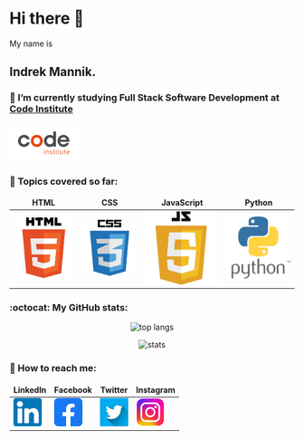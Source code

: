 <style>
td, th {
   border: none!important;
}

</style>
# Hi there 👋

 My name is <H2>Indrek Mannik.</H2>

### 🌱 I’m currently studying Full Stack Software Development at [Code Institute](https://codeinstitute.net/ie/) 
<p align="left">
  <img width="" height="" src="code-logo.png" alt="Code Institute">
</p>


### :book: Topics covered so far:
| HTML | CSS | JavaScript | Python |
|---|---|---|---|
| ![](/html5.png) | ![](/css3.png) | ![](/JavaScript5.png) | ![](/Python.png)



### :octocat: My GitHub stats:
<p align="center">
  <img width="" height="" src="https://github-readme-stats.vercel.app/api/top-langs/?username=Inc21&layout=compact" alt="top langs">
</p>


<p align="center">
  <img width="" height="" src="https://github-readme-stats.vercel.app/api?username=Inc21&show_icons=true&theme=transparent"  alt="stats">
</p>


### :envelope_with_arrow: How to reach me:
<div align="center"> 

| LinkedIn | Facebook | Twitter | Instagram |
|---|---|---|---|
| [![](/in_logo.png)](https://www.linkedin.com/jobs/collections/recommended/?currentJobId=3362844335/) | [![](/fb_logo.png)](https://www.facebook.com/ind.rek.5) | [![](/twitter_logo.jpeg)](https://twitter.com/intc21) | [![](/instagram_logo.png)](https://www.instagram.com/intc21/) |
</div>

 


<!--
Here are some ideas to get you started:

- 🔭 I’m currently working on ...

- 👯 I’m looking to collaborate on ...
- 🤔 I’m looking for help with ...
- 💬 Ask me about ...
- 📫 How to reach me: ...
- 😄 Pronouns: ...
- ⚡ Fun fact: ...
- 📫 

-->
